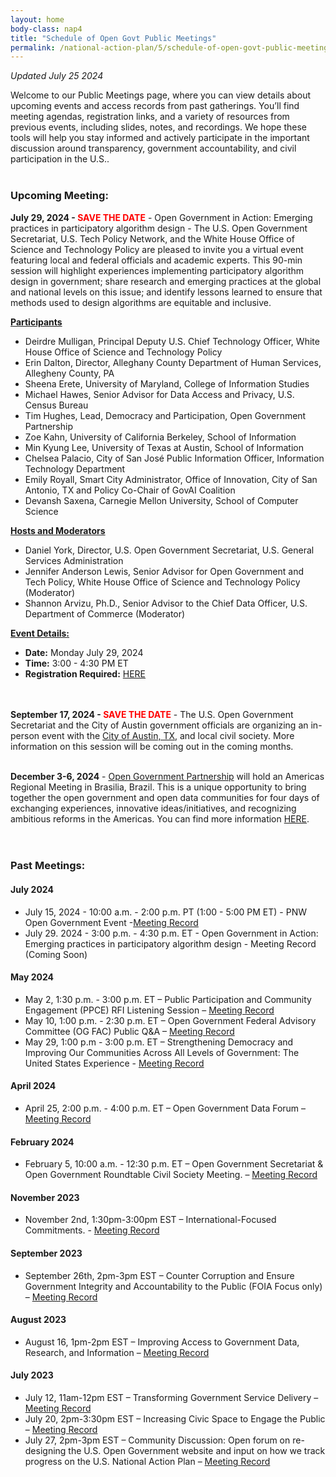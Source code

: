 ```yaml
---
layout: home
body-class: nap4
title: "Schedule of Open Govt Public Meetings"
permalink: /national-action-plan/5/schedule-of-open-govt-public-meetings/
---
```

_Updated July 25 2024_

Welcome to our Public Meetings page, where you can view details about upcoming events and access records from past gatherings. You’ll find meeting agendas, registration links, and a variety of resources from previous events, including slides, notes, and recordings. We hope these tools will help you stay informed and actively participate in the important discussion around transparency, government accountability, and civil participation in the U.S..<br><br>


### Upcoming Meeting:<br>

**July 29, 2024 - <span style="color:red">SAVE THE DATE</span>** - Open Government in Action: Emerging practices in participatory algorithm design - The U.S. Open Government Secretariat, U.S. Tech Policy Network, and the White House Office of Science and Technology Policy are pleased to invite you a virtual event featuring local and federal officials and academic experts. This 90-min session will highlight experiences implementing participatory algorithm design in government; share research and emerging practices at the global and national levels on this issue; and identify lessons learned to ensure that methods used to design algorithms are equitable and inclusive. <br>

<ins> **Participants** </ins>
* Deirdre Mulligan, Principal Deputy U.S. Chief Technology Officer, White House Office of Science and Technology Policy
* Erin Dalton, Director, Alleghany County Department of Human Services, Allegheny County, PA
* Sheena Erete, University of Maryland, College of Information Studies
* Michael Hawes, Senior Advisor for Data Access and Privacy, U.S. Census Bureau
* Tim Hughes, Lead, Democracy and Participation, Open Government Partnership
* Zoe Kahn, University of California Berkeley, School of Information
* Min Kyung Lee, University of Texas at Austin, School of Information
* Chelsea Palacio, City of San José Public Information Officer, Information Technology Department
* Emily Royall, Smart City Administrator, Office of Innovation, City of San Antonio, TX and Policy Co-Chair of GovAI Coalition
* Devansh Saxena, Carnegie Mellon University, School of Computer Science <br>

<ins> **Hosts and Moderators** </ins>
* Daniel York, Director, U.S. Open Government Secretariat, U.S. General Services Administration
* Jennifer Anderson Lewis, Senior Advisor for Open Government and Tech Policy, White House Office of Science and Technology Policy (Moderator)
* Shannon Arvizu, Ph.D., Senior Advisor to the Chief Data Officer, U.S. Department of Commerce (Moderator) <br>

<ins> **Event Details:** </ins>
* **Date:** Monday July 29, 2024 <br> 
* **Time:** 3:00 - 4:30 PM ET
* **Registration Required:** [HERE](https://gsa.zoomgov.com/webinar/register/WN_ZU0mTxDpTduWCIwpByjU7Q) <br><br><br>

**September 17, 2024 - <span style="color:red">SAVE THE DATE</span>** - The U.S. Open Government Secretariat and the City of Austin government officials are organizing an in-person event with the [City of Austin, TX,](https://www.austintexas.gov/department/open-government-information) and local civil society. More information on this session will be coming out in the coming months. <br><br>

**December 3-6, 2024** - [Open Government Partnership](https://www.opengovpartnership.org/about/) will  hold an Americas Regional Meeting in Brasilia, Brazil. This is a unique opportunity to bring together the open government and open data communities for four days of exchanging experiences, innovative ideas/initiatives, and recognizing ambitious reforms in the Americas. You can find more information [HERE](https://www.gov.br/cgu/pt-br/acesso-a-informacao/institucional/eventos/america-aberta/open-america).<br><br><br>


### Past Meetings:

#### July 2024
* July 15, 2024 - 10:00 a.m. - 2:00 p.m. PT (1:00 - 5:00 PM ET) - PNW Open Government Event -[Meeting Record](/meeting/July-15-2024-WashCOG/)
* July 29. 2024 - 3:00 p.m. - 4:30 p.m. ET - Open Government in Action: Emerging practices in participatory algorithm design - Meeting Record (Coming Soon)

#### May 2024
* May 2, 1:30 p.m. - 3:00 p.m. ET – Public Participation and Community Engagement (PPCE) RFI Listening Session – [Meeting Record](/meeting/May-2-2024-PPCE-RFI-listening-session/)
* May 10, 1:00 p.m. - 2:30 p.m. ET – Open Government Federal Advisory Committee (OG FAC) Public Q&A – [Meeting Record](/meeting/May-10-2024-OG-FAC-Q&A/)
* May 29, 1:00 p.m - 3:00 p.m. ET – Strengthening Democracy and Improving Our Communities Across All Levels of Government: The United States Experience - [Meeting Record](/meeting/May-29-2024-Open-Gov-Week/)

#### April 2024
* April 25, 2:00 p.m. - 4:00 p.m. ET – Open Government Data Forum – [Meeting Record](/meeting/April-25-2024-Open-Government-Data-Forum/)

#### February 2024
* February 5, 10:00 a.m. - 12:30 p.m. ET – Open Government Secretariat & Open Government Roundtable Civil Society Meeting. – [Meeting Record](/meeting/february-2024-public-meeting/)

#### November 2023
* November 2nd, 1:30pm-3:00pm EST – International-Focused Commitments. - [Meeting Record](/meeting/november-2023-public-engagement-international-focused-commitments/)

#### September 2023

* September 26th, 2pm-3pm EST – Counter Corruption and Ensure Government Integrity and Accountability to the Public (FOIA Focus only) – [Meeting Record](/meeting/september-2023-public-engagement-counter-corruption-and-ensure-government-integrity-foia/)

#### August 2023

* August 16, 1pm-2pm EST – Improving Access to Government Data, Research, and Information – [Meeting Record](https://open.usa.gov/meeting/august-2023-public-engagement-improving-access-to-government-data-research-and-information/)

#### July 2023

* July 12, 11am-12pm EST – Transforming Government Service Delivery – [Meeting Record](/meeting/july-2023-public-engagement-transforming-government-service-delivery/)
* July 20, 2pm-3:30pm EST – Increasing Civic Space to Engage the Public – [Meeting Record](/meeting/july-2023-public-engagement-increasing-civic-space-to-engage-the-public/)
* July 27, 2pm-3pm EST – Community Discussion: Open forum on re-designing the U.S. Open Government website and input on how we track progress on the U.S. National Action Plan – [Meeting Record](https://open.usa.gov/meeting/july-2023-open-forum-us-open-government-website-to-track-progress-on-the-us-national-action-plan/)
